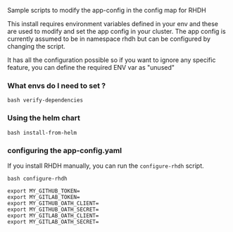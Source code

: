 
Sample scripts to modify the app-config in the config map for RHDH

This install requires  environment variables defined in your env and these are used to modify and set the app config in your cluster. The app config is currently assumed to be in namespace rhdh but can be configured by changing the script.

It has all the configuration possible so if you want to ignore any specific feature, you can define the required ENV var as "unused"

### What envs do I need to set ?

```
bash verify-dependencies 

```


### Using the helm chart

```
bash install-from-helm

```
###  configuring the app-config.yaml

If you install RHDH manually, you can run the  `configure-rhdh` script.

```
bash configure-rhdh
```



```
export MY_GITHUB_TOKEN=
export MY_GITLAB_TOKEN=
export MY_GITHUB_OATH_CLIENT=
export MY_GITHUB_OATH_SECRET=
export MY_GITLAB_OATH_CLIENT=
export MY_GITLAB_OATH_SECRET=
```


